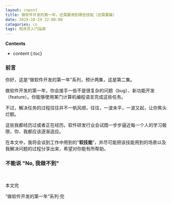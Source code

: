 ```yaml
---
layout: cnpost
title: 做软件开发的第一年，还需要用到哪些技能（还需要篇）
date: 2019-10-29 22:00:00
categories: cn
tags: 程序员入门指南
--- 
```


__Contents__

* content
{:toc}

### 前言

你好，这是“做软件开发的第一年”系列，预计两集，这是第二集。

做软件开发的第一年，你会接手一些不是很复杂的问题（bug）、新功能开发（feature）。你能够使用某门计算机编程语言完成这些任务。

不过，解决任务的过程往往并不一帆风顺，往往，一波未平，一波又起，让你焦头烂额。

这些我都经历过或者正在经历。软件研发行业会试图一步步逼近每一个人的学习极限，你、我都应该逐渐适应。

在本文中，我将会谈到工作中用到的“**软技能**”，并尽可能把该技能用到的场景以及我解决问题的过程分享出来，希望对你能有所帮助。

### 不能说 "No, 我做不到"



<br>

本文完

“做软件开发的第一年”系列·完
